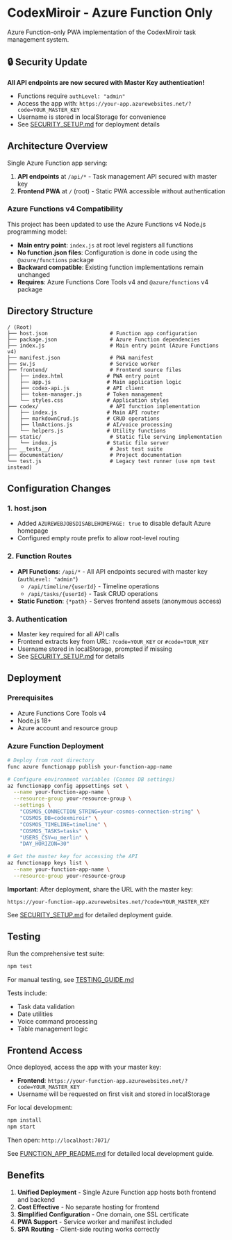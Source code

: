 # CodexMiroir - Azure Function Only

Azure Function-only PWA implementation of the CodexMiroir task management system.

## 🔒 Security Update

**All API endpoints are now secured with Master Key authentication!**

- Functions require `authLevel: "admin"` 
- Access the app with: `https://your-app.azurewebsites.net/?code=YOUR_MASTER_KEY`
- Username is stored in localStorage for convenience
- See [SECURITY_SETUP.md](./SECURITY_SETUP.md) for deployment details

## Architecture Overview

Single Azure Function app serving:
1. **API endpoints** at `/api/*` - Task management API secured with master key
2. **Frontend PWA** at `/` (root) - Static PWA accessible without authentication

### Azure Functions v4 Compatibility
This project has been updated to use the Azure Functions v4 Node.js programming model:
- **Main entry point**: `index.js` at root level registers all functions
- **No function.json files**: Configuration is done in code using the `@azure/functions` package
- **Backward compatible**: Existing function implementations remain unchanged
- **Requires**: Azure Functions Core Tools v4 and `@azure/functions` v4 package

## Directory Structure

```
/ (Root)
├── host.json                    # Function app configuration
├── package.json                 # Azure Function dependencies
├── index.js                     # Main entry point (Azure Functions v4)
├── manifest.json                # PWA manifest
├── sw.js                        # Service worker
├── frontend/                    # Frontend source files
│   ├── index.html              # PWA entry point
│   ├── app.js                  # Main application logic
│   ├── codex-api.js            # API client
│   ├── token-manager.js        # Token management
│   └── styles.css              # Application styles
├── codex/                       # API function implementation
│   ├── index.js                # Main API router
│   ├── markdownCrud.js         # CRUD operations
│   ├── llmActions.js           # AI/voice processing
│   └── helpers.js              # Utility functions
├── static/                      # Static file serving implementation
│   └── index.js                # Static file server
├── __tests__/                   # Jest test suite
├── documentation/               # Project documentation
└── test.js                      # Legacy test runner (use npm test instead)
```

## Configuration Changes

### 1. host.json
- Added `AZUREWEBJOBSDISABLEHOMEPAGE: true` to disable default Azure homepage
- Configured empty route prefix to allow root-level routing

### 2. Function Routes
- **API Functions**: `/api/*` - All API endpoints secured with master key (`authLevel: "admin"`)
  - `/api/timeline/{userId}` - Timeline operations
  - `/api/tasks/{userId}` - Task CRUD operations
- **Static Function**: `{*path}` - Serves frontend assets (anonymous access)

### 3. Authentication
- Master key required for all API calls
- Frontend extracts key from URL: `?code=YOUR_KEY` or `#code=YOUR_KEY`
- Username stored in localStorage, prompted if missing
- See [SECURITY_SETUP.md](./SECURITY_SETUP.md) for details

## Deployment

### Prerequisites
- Azure Functions Core Tools v4
- Node.js 18+
- Azure account and resource group

### Azure Function Deployment
```bash
# Deploy from root directory
func azure functionapp publish your-function-app-name

# Configure environment variables (Cosmos DB settings)
az functionapp config appsettings set \
  --name your-function-app-name \
  --resource-group your-resource-group \
  --settings \
    "COSMOS_CONNECTION_STRING=your-cosmos-connection-string" \
    "COSMOS_DB=codexmiroir" \
    "COSMOS_TIMELINE=timeline" \
    "COSMOS_TASKS=tasks" \
    "USERS_CSV=u_merlin" \
    "DAY_HORIZON=30"

# Get the master key for accessing the API
az functionapp keys list \
  --name your-function-app-name \
  --resource-group your-resource-group
```

**Important**: After deployment, share the URL with the master key:
```
https://your-function-app.azurewebsites.net/?code=YOUR_MASTER_KEY
```

See [SECURITY_SETUP.md](./SECURITY_SETUP.md) for detailed deployment guide.

## Testing

Run the comprehensive test suite:
```bash
npm test
```

For manual testing, see [TESTING_GUIDE.md](./TESTING_GUIDE.md)

Tests include:
- Task data validation
- Date utilities
- Voice command processing
- Table management logic

## Frontend Access

Once deployed, access the app with your master key:
- **Frontend**: `https://your-function-app.azurewebsites.net/?code=YOUR_MASTER_KEY`
- Username will be requested on first visit and stored in localStorage

For local development:
```bash
npm install
npm start
```
Then open: `http://localhost:7071/`

See [FUNCTION_APP_README.md](./FUNCTION_APP_README.md) for detailed local development guide.

## Benefits

1. **Unified Deployment** - Single Azure Function app hosts both frontend and backend
2. **Cost Effective** - No separate hosting for frontend
3. **Simplified Configuration** - One domain, one SSL certificate
4. **PWA Support** - Service worker and manifest included
5. **SPA Routing** - Client-side routing works correctly